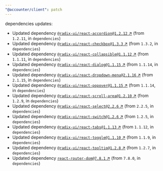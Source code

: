 ```yaml
---
"@accounter/client": patch
---
```

dependencies updates:
  - Updated dependency [`@radix-ui/react-accordion@1.2.12` ↗︎](https://www.npmjs.com/package/@radix-ui/react-accordion/v/1.2.12) (from `1.2.11`, in `dependencies`)
  - Updated dependency [`@radix-ui/react-checkbox@1.3.3` ↗︎](https://www.npmjs.com/package/@radix-ui/react-checkbox/v/1.3.3) (from `1.3.2`, in `dependencies`)
  - Updated dependency [`@radix-ui/react-collapsible@1.1.12` ↗︎](https://www.npmjs.com/package/@radix-ui/react-collapsible/v/1.1.12) (from `1.1.11`, in `dependencies`)
  - Updated dependency [`@radix-ui/react-dialog@1.1.15` ↗︎](https://www.npmjs.com/package/@radix-ui/react-dialog/v/1.1.15) (from `1.1.14`, in `dependencies`)
  - Updated dependency [`@radix-ui/react-dropdown-menu@2.1.16` ↗︎](https://www.npmjs.com/package/@radix-ui/react-dropdown-menu/v/2.1.16) (from `2.1.15`, in `dependencies`)
  - Updated dependency [`@radix-ui/react-popover@1.1.15` ↗︎](https://www.npmjs.com/package/@radix-ui/react-popover/v/1.1.15) (from `1.1.14`, in `dependencies`)
  - Updated dependency [`@radix-ui/react-scroll-area@1.2.10` ↗︎](https://www.npmjs.com/package/@radix-ui/react-scroll-area/v/1.2.10) (from `1.2.9`, in `dependencies`)
  - Updated dependency [`@radix-ui/react-select@2.2.6` ↗︎](https://www.npmjs.com/package/@radix-ui/react-select/v/2.2.6) (from `2.2.5`, in `dependencies`)
  - Updated dependency [`@radix-ui/react-switch@1.2.6` ↗︎](https://www.npmjs.com/package/@radix-ui/react-switch/v/1.2.6) (from `1.2.5`, in `dependencies`)
  - Updated dependency [`@radix-ui/react-tabs@1.1.13` ↗︎](https://www.npmjs.com/package/@radix-ui/react-tabs/v/1.1.13) (from `1.1.12`, in `dependencies`)
  - Updated dependency [`@radix-ui/react-toggle@1.1.10` ↗︎](https://www.npmjs.com/package/@radix-ui/react-toggle/v/1.1.10) (from `1.1.9`, in `dependencies`)
  - Updated dependency [`@radix-ui/react-tooltip@1.2.8` ↗︎](https://www.npmjs.com/package/@radix-ui/react-tooltip/v/1.2.8) (from `1.2.7`, in `dependencies`)
  - Updated dependency [`react-router-dom@7.8.1` ↗︎](https://www.npmjs.com/package/react-router-dom/v/7.8.1) (from `7.8.0`, in `dependencies`)
